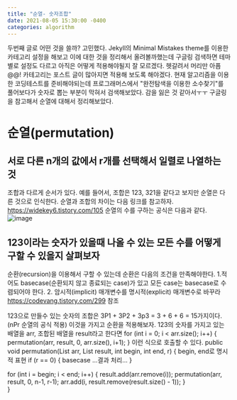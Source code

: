 ```yaml
---
title: "순열- 숫자조합"
date: 2021-08-05 15:30:00 -0400
categories: algorithm
---
```

두번째 글로 어떤 것을 쓸까? 고민했다. Jekyll의 Minimal Mistakes theme를 이용한 카테고리 설정을 해보고 이에 대한 것을 정리해서 올려볼까했는데 구글링 검색하면 테마별로 설정도 다르고 
아직은 어떻게 적용해야될지 잘 모르겠다. 헷갈려서 머리만 아픔@@! 카테고리는 포스트 글이 많아지면 적용해 보도록 해야겠다.
현재 알고리즘을 이용한 코딩테스트를 준비해야되는데 프로그래머스에서 "완전탐색을 이용한 소수찾기"를 
풀어보다가 숫자로 뽑는 부분이 막혀서 검색해보았다. 감을 잃은 것 같아서ㅜㅜ 구글링을 참고해서 순열에 대해서 정리해보았다.

# 순열(permutation)
## 서로 다른 n개의 값에서 r개를 선택해서 일렬로 나열하는 것
조합과 다르게 순서가 있다. 예를 들어서, 조합은 123, 321을 같다고 보지만 순열은 다른 것으로 인식한다.
순열과 조합의 차이는 다음 링크를 참고하자.
https://widekey6.tistory.com/105
순열의 수를 구하는 공식은 다음과 같다.
![image](https://user-images.githubusercontent.com/4480718/128305286-17fec9e2-3778-4b7b-8f35-52bf287b6192.png)


## 123이라는 숫자가 있을때 나올 수 있는 모든 수를 어떻게 구할 수 있을지 살펴보자
순환(recursion)을 이용해서 구할 수 있는데 순환은 다음의 조건을 만족해야한다.
1.적어도 basecase(순환되지 않고 종료되는 case)가 있고 모든 case는 basecase로 수렴되어야 한다. 2. 암시적(implicit) 매개변수를 명시적(explicit) 매개변수로 바꾸라
https://codevang.tistory.com/299 참조

123으로 만들수 있는 숫자의 조합은 3P1 + 3P2 + 3p3 = 3 + 6 + 6 = 15가지이다.(nPr 순열의 공식 적용)
이것을 가지고 순환을 적용해보자.
123의 숫자를 가지고 있는 배열을 arr, 조합된 배열을 result라고 한다면
for (int i = 0; i < arr.size(); i++) {
  permutation(arr, result, 0, arr.size(), i+1);
}
이런 식으로 호출할 수 있다.
public void permutation(List<Integer> arr, List<Integer> result, int begin, int end, r) {  begin, end로 명시적 표현
  if (r == 0) {
    basecase
    ...결과 처리...
  } 
  
  for (int i = begin; i < end; i++) {
    result.add(arr.remove(i));
    permutation(arr, result, 0, n-1, r-1);
    arr.add(i, result.remove(result.size() - 1));
  }                      
}
